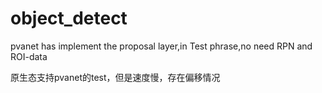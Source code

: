 # object_detect

pvanet has implement the proposal layer,in Test phrase,no need RPN and ROI-data

原生态支持pvanet的test，但是速度慢，存在偏移情况

